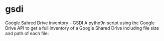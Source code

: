 # gsdi
Google Sahred Drive inventory - GSDI
A pytho9n script using the Google Drive API to get a full inventory of a Google Shared Drive including file size and path of each file:
